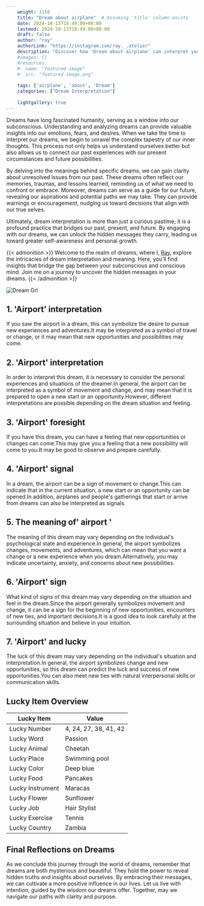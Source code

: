 ```yaml
---
    weight: 1158
    title: "Dream about airplane"  # Assuming 'title' column exists
    date: 2024-10-13T18:49:00+08:00
    lastmod: 2024-10-13T18:49:00+08:00
    draft: false
    author: "ray"
    authorLink: "https://instagram.com/ray._.atelier"
    description: "Discover how 'Dream about airplane' can interpret your future and uncover its significant meanings in your life."
    #images: []
    #resources:
    #- name: "featured-image"
    #  src: "featured-image.png"
    
    tags: ['airplane', 'about', 'Dream']
    categories: ["Dream Interpretation"]
    
    lightgallery: true
---
```

    
Dreams have long fascinated humanity, serving as a window into our subconscious. Understanding and analyzing dreams can provide valuable insights into our emotions, fears, and desires. When we take the time to interpret our dreams, we begin to unravel the complex tapestry of our inner thoughts. This process not only helps us understand ourselves better but also allows us to connect our past experiences with our present circumstances and future possibilities.

By delving into the meanings behind specific dreams, we can gain clarity about unresolved issues from our past. These dreams often reflect our memories, traumas, and lessons learned, reminding us of what we need to confront or embrace. Moreover, dreams can serve as a guide for our future, revealing our aspirations and potential paths we may take. They can provide warnings or encouragement, nudging us toward decisions that align with our true selves.

Ultimately, dream interpretation is more than just a curious pastime; it is a profound practice that bridges our past, present, and future. By engaging with our dreams, we can unlock the hidden messages they carry, leading us toward greater self-awareness and personal growth.

{{< admonition >}}
Welcome to the realm of dreams, where I, [Ray](https://instagram.com/ray._.atelier), explore the intricacies of dream interpretation and meaning. Here, you’ll find insights that bridge the gap between your subconscious and conscious mind. Join me on a journey to uncover the hidden messages in your dreams.
{{< /admonition >}}

![Dream Grl](https://cdn.pixabay.com/photo/2017/11/02/03/35/gothic-2910057_1280.jpg "Dream Grl")

## 1. 'Airport' interpretation
If you saw the airport in a dream, this can symbolize the desire to pursue new experiences and adventures.It may be interpreted as a symbol of travel or change, or it may mean that new opportunities and possibilities may come.

## 2. 'Airport' interpretation
In order to interpret this dream, it is necessary to consider the personal experiences and situations of the dreamer.In general, the airport can be interpreted as a symbol of movement and change, and may mean that it is prepared to open a new start or an opportunity.However, different interpretations are possible depending on the dream situation and feeling.

## 3. 'Airport' foresight
If you have this dream, you can have a feeling that new opportunities or changes can come.This may give you a feeling that a new possibility will come to you.It may be good to observe and prepare carefully.

## 4. 'Airport' signal
In a dream, the airport can be a sign of movement or change.This can indicate that in the current situation, a new start or an opportunity can be opened.In addition, airplanes and people's gatherings that start or arrive from dreams can also be interpreted as signals.

## 5. The meaning of' airport '
The meaning of this dream may vary depending on the individual's psychological state and experience.In general, the airport symbolizes changes, movements, and adventures, which can mean that you want a change or a new experience when you dream.Alternatively, you may indicate uncertainty, anxiety, and concerns about new possibilities.

## 6. 'Airport' sign
What kind of signs of this dream may vary depending on the situation and feel in the dream.Since the airport generally symbolizes movement and change, it can be a sign for the beginning of new opportunities, encounters of new ties, and important decisions.It is a good idea to look carefully at the surrounding situation and believe in your intuition.

## 7. 'Airport' and lucky
The luck of this dream may vary depending on the individual's situation and interpretation.In general, the airport symbolizes change and new opportunities, so this dream can predict the luck and success of new opportunities.You can also meet new ties with natural interpersonal skills or communication skills.

## Lucky Item Overview
| Lucky Item          | Value              |
|---------------|--------------------|
| Lucky Number        | 4, 24, 27, 38, 41, 42  |
| Lucky Word          | Passion |
| Lucky Animal        | Cheetah |
| Lucky Place         | Swimming pool     |
| Lucky Color         | Deep blue     |
| Lucky Food          | Pancakes      |
| Lucky Instrument    | Maracas |
| Lucky Flower        | Sunflower    |
| Lucky Job           | Hair Stylist       |
| Lucky Exercise      | Tennis  |
| Lucky Country       | Zambia    |


##  Final Reflections on Dreams

As we conclude this journey through the world of dreams, remember that dreams are both mysterious and beautiful. They hold the power to reveal hidden truths and insights about ourselves. By embracing their messages, we can cultivate a more positive influence in our lives. Let us live with intention, guided by the wisdom our dreams offer. Together, may we navigate our paths with clarity and purpose.
